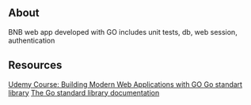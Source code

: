 ## About

BNB web app developed with GO
includes unit tests, db, web session, authentication

## Resources

[Udemy Course: Building Modern Web Applications with GO ](https://www.udemy.com/course/building-modern-web-applications-with-go/learn/lecture/23069346#overview)
[Go standart library](https://pkg.go.dev/std)
[The Go standard library documentation](https://pkg.go.dev/)


